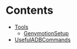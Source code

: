 # Contents #
- [Tools](Tools.md)
  - [GenymotionSetup](GenymotionSetup.md)
- [UsefulADBCommands](UsefulADBCommands.md)


